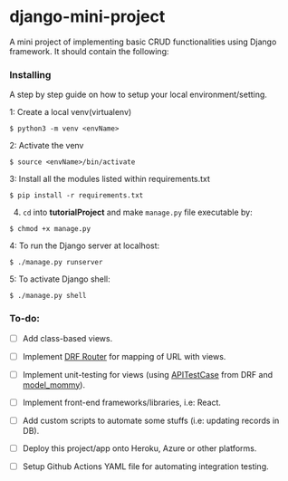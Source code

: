 # django-mini-project
A mini project of implementing basic CRUD functionalities using Django framework. It should contain the following:

### Installing

A step by step guide on how to setup your local environment/setting.


1: Create a local venv(virtualenv)

```
$ python3 -m venv <envName>
```

2: Activate the venv

```
$ source <envName>/bin/activate
```

3: Install all the modules listed within requirements.txt

```
$ pip install -r requirements.txt
```

4. `cd` into **tutorialProject** and make `manage.py` file executable by:

```
$ chmod +x manage.py
```

4: To run the Django server at localhost:

```
$ ./manage.py runserver
```

5: To activate Django shell:

```
$ ./manage.py shell
```


### To-do:

* [ ] Add class-based views.

* [ ] Implement [DRF Router](https://www.django-rest-framework.org/api-guide/routers/) for mapping of URL with views.

* [ ] Implement unit-testing for views (using [APITestCase](https://www.django-rest-framework.org/api-guide/testing/#api-test-cases) from DRF and [model_mommy](https://model-mommy.readthedocs.io/en/latest/basic_usage.html)).

* [ ] Implement front-end frameworks/libraries, i.e: React.

* [ ] Add custom scripts to automate some stuffs (i.e: updating records in DB).

* [ ] Deploy this project/app onto Heroku, Azure or other platforms.

* [ ] Setup Github Actions YAML file for automating integration testing.
